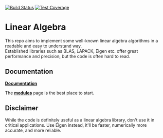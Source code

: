 [![Build Status](https://github.com/tttapa/Linear-Algebra/workflows/CI%20Tests/badge.svg#)](https://github.com/tttapa/Linear-Algebra/actions)
[![Test Coverage](https://img.shields.io/endpoint?url=https://tttapa.github.io/Linear-Algebra/Coverage/shield.io.coverage.json)](https://tttapa.github.io/Linear-Algebra/Coverage/index.html)


# Linear Algebra

This repo aims to implement some well-known linear algebra algorithms in a 
readable and easy to understand way.  
Established libraries such as BLAS, LAPACK, Eigen etc. offer great performance
and precision, but the code is often hard to read.

## Documentation

[**Documentation**](https://tttapa.github.io/Linear-Algebra/Doxygen/index.html)

The [**modules**](https://tttapa.github.io/Linear-Algebra/Doxygen/modules.html)
page is the best place to start.

## Disclaimer

While the code is definitely useful as a linear algebra library, don't use it
in critical applications. Use Eigen instead, it'll be faster, numerically more
accurate, and more reliable.